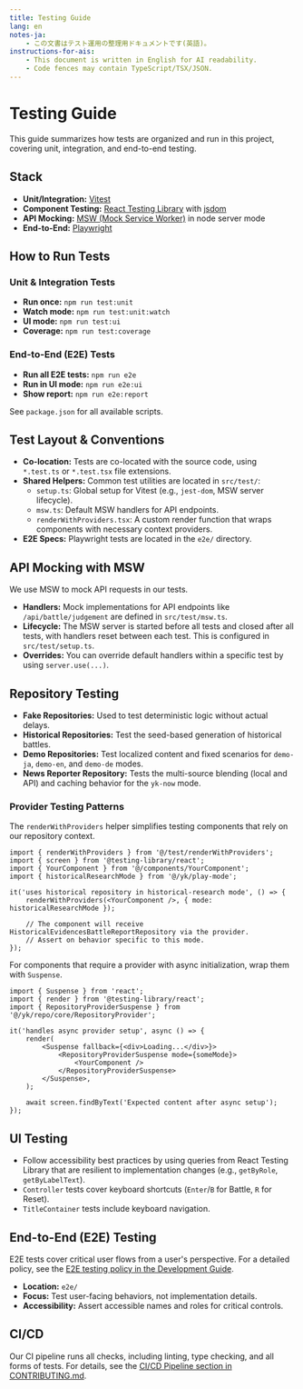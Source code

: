 ```yaml
---
title: Testing Guide
lang: en
notes-ja:
    - この文書はテスト運用の整理用ドキュメントです(英語)。
instructions-for-ais:
    - This document is written in English for AI readability.
    - Code fences may contain TypeScript/TSX/JSON.
---
```


# Testing Guide

This guide summarizes how tests are organized and run in this project, covering unit, integration, and end-to-end testing.

## Stack

-   **Unit/Integration:** [Vitest](https://vitest.dev/)
-   **Component Testing:** [React Testing Library](https://testing-library.com/docs/react-testing-library/intro/) with [jsdom](https://github.com/jsdom/jsdom)
-   **API Mocking:** [MSW (Mock Service Worker)](https://mswjs.io/) in node server mode
-   **End-to-End:** [Playwright](https://playwright.dev/)

## How to Run Tests

### Unit & Integration Tests

-   **Run once:** `npm run test:unit`
-   **Watch mode:** `npm run test:unit:watch`
-   **UI mode:** `npm run test:ui`
-   **Coverage:** `npm run test:coverage`

### End-to-End (E2E) Tests

-   **Run all E2E tests:** `npm run e2e`
-   **Run in UI mode:** `npm run e2e:ui`
-   **Show report:** `npm run e2e:report`

See `package.json` for all available scripts.

## Test Layout & Conventions

-   **Co-location:** Tests are co-located with the source code, using `*.test.ts` or `*.test.tsx` file extensions.
-   **Shared Helpers:** Common test utilities are located in `src/test/`:
    -   `setup.ts`: Global setup for Vitest (e.g., `jest-dom`, MSW server lifecycle).
    -   `msw.ts`: Default MSW handlers for API endpoints.
    -   `renderWithProviders.tsx`: A custom render function that wraps components with necessary context providers.
-   **E2E Specs:** Playwright tests are located in the `e2e/` directory.

## API Mocking with MSW

We use MSW to mock API requests in our tests.

-   **Handlers:** Mock implementations for API endpoints like `/api/battle/judgement` are defined in `src/test/msw.ts`.
-   **Lifecycle:** The MSW server is started before all tests and closed after all tests, with handlers reset between each test. This is configured in `src/test/setup.ts`.
-   **Overrides:** You can override default handlers within a specific test by using `server.use(...)`.

## Repository Testing

-   **Fake Repositories:** Used to test deterministic logic without actual delays.
-   **Historical Repositories:** Test the seed-based generation of historical battles.
-   **Demo Repositories:** Test localized content and fixed scenarios for `demo-ja`, `demo-en`, and `demo-de` modes.
-   **News Reporter Repository:** Tests the multi-source blending (local and API) and caching behavior for the `yk-now` mode.

### Provider Testing Patterns

The `renderWithProviders` helper simplifies testing components that rely on our repository context.

```tsx
import { renderWithProviders } from '@/test/renderWithProviders';
import { screen } from '@testing-library/react';
import { YourComponent } from '@/components/YourComponent';
import { historicalResearchMode } from '@/yk/play-mode';

it('uses historical repository in historical-research mode', () => {
    renderWithProviders(<YourComponent />, { mode: historicalResearchMode });

    // The component will receive HistoricalEvidencesBattleReportRepository via the provider.
    // Assert on behavior specific to this mode.
});
```

For components that require a provider with async initialization, wrap them with `Suspense`.

```tsx
import { Suspense } from 'react';
import { render } from '@testing-library/react';
import { RepositoryProviderSuspense } from '@/yk/repo/core/RepositoryProvider';

it('handles async provider setup', async () => {
    render(
        <Suspense fallback={<div>Loading...</div>}>
            <RepositoryProviderSuspense mode={someMode}>
                <YourComponent />
            </RepositoryProviderSuspense>
        </Suspense>,
    );

    await screen.findByText('Expected content after async setup');
});
```

## UI Testing

-   Follow accessibility best practices by using queries from React Testing Library that are resilient to implementation changes (e.g., `getByRole`, `getByLabelText`).
-   `Controller` tests cover keyboard shortcuts (`Enter`/`B` for Battle, `R` for Reset).
-   `TitleContainer` tests include keyboard navigation.

## End-to-End (E2E) Testing

E2E tests cover critical user flows from a user's perspective. For a detailed policy, see the [E2E testing policy in the Development Guide](./DEVELOPMENT_EN.md#end-to-end-e2e-testing-policy).

-   **Location:** `e2e/`
-   **Focus:** Test user-facing behaviors, not implementation details.
-   **Accessibility:** Assert accessible names and roles for critical controls.

## CI/CD

Our CI pipeline runs all checks, including linting, type checking, and all forms of tests. For details, see the [CI/CD Pipeline section in CONTRIBUTING.md](../CONTRIBUTING.md).